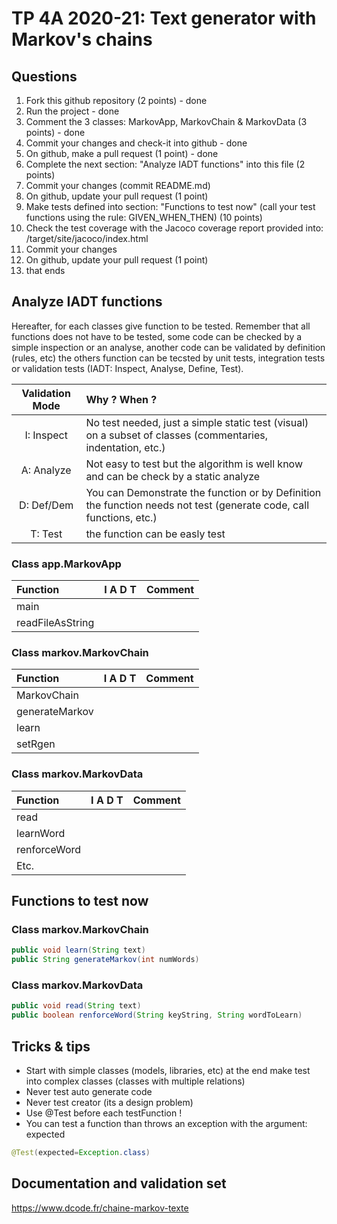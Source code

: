 # TP 4A 2020-21: Text generator with Markov's chains

## Questions
1. Fork this github repository  (2 points) - done
2. Run the project - done
3. Comment the 3 classes: MarkovApp, MarkovChain & MarkovData (3 points) - done
4. Commit your changes and check-it into github - done
5. On github, make a pull request (1 point) - done
6. Complete the next section: "Analyze IADT functions" into this file (2 points)
7. Commit your changes (commit README.md)
8. On github, update your pull request (1 point)
9. Make tests defined into section: "Functions to test now" (call your test functions using the rule: GIVEN_WHEN_THEN) (10 points)
10. Check the test coverage with the Jacoco coverage report provided into: /target/site/jacoco/index.html
11. Commit your changes
12. On github, update your pull request (1 point)
13. that ends

## Analyze IADT functions
Hereafter, for each classes give function to be tested. Remember that all functions does not have to be tested, some code can be checked by a simple inspection or an analyse, another code can be validated by definition (rules, etc) the others function can be tecsted by unit tests, integration tests or validation tests (IADT: Inspect, Analyse, Define, Test). 

| Validation Mode |   Why ? When ?  |
| :-------------: | :-------------- |
| I: Inspect | No test needed, just a simple static test (visual) on a subset of classes (commentaries, indentation, etc.) |
| A: Analyze | Not easy to test but the algorithm is well know and can be check by a static analyze |
| D: Def/Dem | You can Demonstrate the function or by Definition the function needs not test (generate code, call functions, etc.)|
| T: Test | the function can be easly test |

### Class app.MarkovApp

| Function      |     I A D T     |        Comment |
| :------------ | :-------------: | :------------- |
| main |  |  | 
| readFileAsString |  |  | 

### Class markov.MarkovChain

| Function      |     I A D T     |        Comment |
| :------------ | :-------------: | :------------- |
| MarkovChain  |  |  |
| generateMarkov  |  |  |
| learn  |  |  |
| setRgen  |  |  |

### Class markov.MarkovData

| Function      |     I A D T     |        Comment |
| :------------ | :-------------: | :------------- |
| read  |  |  |
| learnWord  |  |  |
| renforceWord  |  |  |
| Etc.  |  |  |

## Functions to test now

### Class markov.MarkovChain

```Java
public void learn(String text)
public String generateMarkov(int numWords)
```

### Class markov.MarkovData

```Java
public void read(String text)
public boolean renforceWord(String keyString, String wordToLearn)
```

## Tricks & tips

- Start with simple classes (models, libraries, etc) at the end make test into complex classes (classes with multiple relations)
- Never test auto generate code
- Never test creator (its a design problem)
- Use @Test before each testFunction !
- You can test a function than throws an exception with the argument: expected
```Java
@Test(expected=Exception.class)
```

## Documentation and validation set
https://www.dcode.fr/chaine-markov-texte
